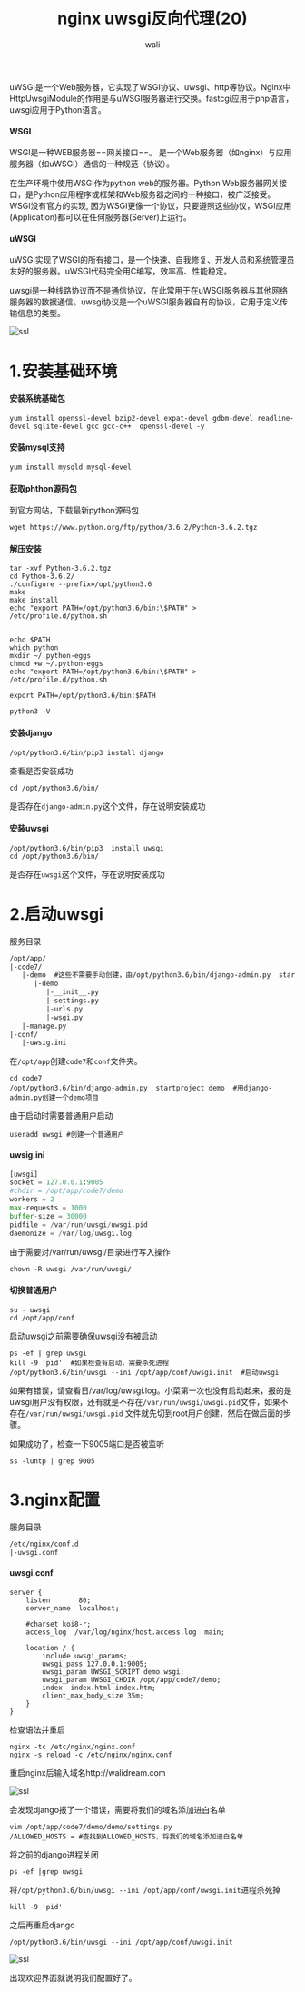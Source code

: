 ﻿---
layout: post
title: nginx uwsgi反向代理(20)  #标题
tagline: uwsgi反向代理模式
category: nginx      #分类
author: wali    #作者
tag: nginx     #标签
ghurl:        #github url
ghurl_zip:    #github zip下载
comments: true

post_nav: ["1.安装基础环境","2.启动uwsgi","3.nginx配置"]
group_tag: nginx教程
---

uWSGI是一个Web服务器，它实现了WSGI协议、uwsgi、http等协议。Nginx中HttpUwsgiModule的作用是与uWSGI服务器进行交换。fastcgi应用于php语言，
uwsgi应用于Python语言。

#### WSGI

WSGI是一种WEB服务器==网关接口==。 是一个Web服务器（如nginx）与应用服务器（如uWSGI）通信的一种规范（协议）。

在生产环境中使用WSGI作为python web的服务器。Python Web服务器网关接口，是Python应用程序或框架和Web服务器之间的一种接口，被广泛接受。WSGI没有官方的实现, 因为WSGI更像一个协议，只要遵照这些协议，WSGI应用(Application)都可以在任何服务器(Server)上运行。

#### uWSGI

uWSGI实现了WSGI的所有接口，是一个快速、自我修复、开发人员和系统管理员友好的服务器。uWSGI代码完全用C编写，效率高、性能稳定。

uwsgi是一种线路协议而不是通信协议，在此常用于在uWSGI服务器与其他网络服务器的数据通信。uwsgi协议是一个uWSGI服务器自有的协议，它用于定义传输信息的类型。

![ssl](https://raw.githubusercontent.com/walidream/waliblog/gh-pages/static/image/nginx/nginx_43.jpg)

# 1.安装基础环境

#### 安装系统基础包

	yum install openssl-devel bzip2-devel expat-devel gdbm-devel readline-devel sqlite-devel gcc gcc-c++  openssl-devel -y

#### 安装mysql支持

	yum install mysqld mysql-devel

#### 获取phthon源码包

到官方网站，下载最新python源码包

	wget https://www.python.org/ftp/python/3.6.2/Python-3.6.2.tgz

#### 解压安装

	tar -xvf Python-3.6.2.tgz
	cd Python-3.6.2/
	./configure --prefix=/opt/python3.6
	make
	make install
	echo "export PATH=/opt/python3.6/bin:\$PATH" > /etc/profile.d/python.sh
	
	
	echo $PATH
	which python
	mkdir ~/.python-eggs
	chmod +w ~/.python-eggs
	echo "export PATH=/opt/python3.6/bin:\$PATH" > /etc/profile.d/python.sh

	export PATH=/opt/python3.6/bin:$PATH

	python3 -V

#### 安装django

	/opt/python3.6/bin/pip3 install django
	
查看是否安装成功

	cd /opt/python3.6/bin/  

是否存在`django-admin.py`这个文件，存在说明安装成功

#### 安装uwsgi
	
	/opt/python3.6/bin/pip3  install uwsgi
	cd /opt/python3.6/bin/  

是否存在`uwsgi`这个文件，存在说明安装成功

# 2.启动uwsgi

服务目录

```txt
/opt/app/
|-code7/
   |-demo  #这些不需要手动创建，由/opt/python3.6/bin/django-admin.py  startproject demo自动生成
      |-demo
         |-__init__.py
         |-settings.py
         |-urls.py
         |-wsgi.py	
   |-manage.py	
|-conf/
   |-uwsig.ini
```

在`/opt/app`创建`code7`和`conf`文件夹。

	cd code7
	/opt/python3.6/bin/django-admin.py  startproject demo  #用django-admin.py创建一个demo项目
	
由于启动时需要普通用户启动

	useradd uwsgi #创建一个普通用户

#### uwsig.ini

```python
[uwsgi]
socket = 127.0.0.1:9005
#chdir = /opt/app/code7/demo
workers = 2 
max-requests = 1000
buffer-size = 30000
pidfile = /var/run/uwsgi/uwsgi.pid
daemonize = /var/log/uwsgi.log
```

由于需要对/var/run/uwsgi/目录进行写入操作

	chown -R uwsgi /var/run/uwsgi/
	
#### 切换普通用户

	su - uwsgi
	cd /opt/app/conf

启动uwsgi之前需要确保uwsgi没有被启动
	
	ps -ef | grep uwsgi
	kill -9 'pid'  #如果检查有启动，需要杀死进程
	/opt/python3.6/bin/uwsgi --ini /opt/app/conf/uwsgi.init  #启动uwsgi
	
如果有错误，请查看日/var/log/uwsgi.log。小菜第一次也没有启动起来，报的是uwsgi用户没有权限，还有就是不存在`/var/run/uwsgi/uwsgi.pid`文件，如果不存在`/var/run/uwsgi/uwsgi.pid`
文件就先切到root用户创建，然后在做后面的步骤。

如果成功了，检查一下9005端口是否被监听

	ss -luntp | grep 9005

# 3.nginx配置

服务目录

```txt
/etc/nginx/conf.d
|-uwsgi.conf
```

#### uwsgi.conf

```nginx
server {
    listen       80; 
    server_name  localhost;

    #charset koi8-r;
    access_log  /var/log/nginx/host.access.log  main;

    location / { 
        include uwsgi_params;
        uwsgi_pass 127.0.0.1:9005;
        uwsgi_param UWSGI_SCRIPT demo.wsgi;
        uwsgi_param UWSGI_CHDIR /opt/app/code7/demo;
        index  index.html index.htm;
        client_max_body_size 35m;
    } 
}
```

检查语法并重启

	nginx -tc /etc/nginx/nginx.conf
	nginx -s reload -c /etc/nginx/nginx.conf

重启nginx后输入域名http://walidream.com

![ssl](https://raw.githubusercontent.com/walidream/waliblog/gh-pages/static/image/nginx/nginx_44.jpg)

会发现django报了一个错误，需要将我们的域名添加进白名单

	vim /opt/app/code7/demo/demo/settings.py
	/ALLOWED_HOSTS = #查找到ALLOWED_HOSTS，将我们的域名添加进白名单

将之前的django进程关闭

	ps -ef |grep uwsgi

将`/opt/python3.6/bin/uwsgi --ini /opt/app/conf/uwsgi.init`进程杀死掉

	kill -9 'pid'
	
之后再重启django

	/opt/python3.6/bin/uwsgi --ini /opt/app/conf/uwsgi.init	

![ssl](https://raw.githubusercontent.com/walidream/waliblog/gh-pages/static/image/nginx/nginx_45.jpg)

出现欢迎界面就说明我们配置好了。





















